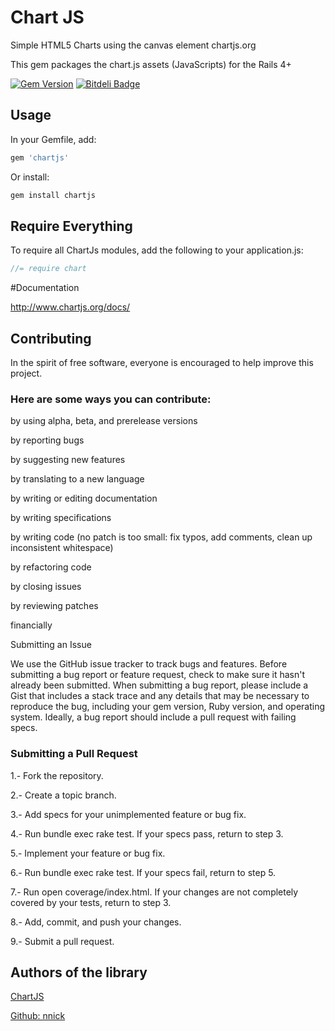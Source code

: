 # Chart JS

Simple HTML5 Charts using the canvas element chartjs.org

This gem packages the chart.js assets (JavaScripts) for the Rails 4+ 


[![Gem Version](https://badge.fury.io/rb/chartjs.png)](http://badge.fury.io/rb/chartjs)
[![Bitdeli Badge](https://d2weczhvl823v0.cloudfront.net/vicmaster/chartjs-rails/trend.png)](https://bitdeli.com/free "Bitdeli Badge")

## Usage

In your Gemfile, add:

```ruby
gem 'chartjs'
```

Or install:

```ruby
gem install chartjs
```

## Require Everything

To require all ChartJs modules, add the following to your application.js:

```javascript
//= require chart
```

#Documentation

http://www.chartjs.org/docs/

## Contributing

In the spirit of free software, everyone is encouraged to help improve this project.

### Here are some ways you can contribute:

by using alpha, beta, and prerelease versions

by reporting bugs

by suggesting new features

by translating to a new language

by writing or editing documentation

by writing specifications

by writing code (no patch is too small: fix typos, add comments, clean up inconsistent whitespace)

by refactoring code

by closing issues

by reviewing patches

financially

Submitting an Issue

We use the GitHub issue tracker to track bugs and features. Before submitting a bug report or feature request, check to make sure it hasn't already been submitted. When submitting a bug report, please include a Gist that includes a stack trace and any details that may be necessary to reproduce the bug, including your gem version, Ruby version, and operating system. Ideally, a bug report should include a pull request with failing specs.

### Submitting a Pull Request

1.- Fork the repository.

2.- Create a topic branch.

3.- Add specs for your unimplemented feature or bug fix.

4.- Run bundle exec rake test. If your specs pass, return to step 3.

5.- Implement your feature or bug fix.

6.- Run bundle exec rake test. If your specs fail, return to step 5.

7.- Run open coverage/index.html. If your changes are not completely covered by your tests, return to step 3.

8.- Add, commit, and push your changes.

9.- Submit a pull request.


## Authors of the library

[ChartJS](http://www.chartjs.org/)

[Github: nnick](https://github.com/nnnick/Chart.js)
